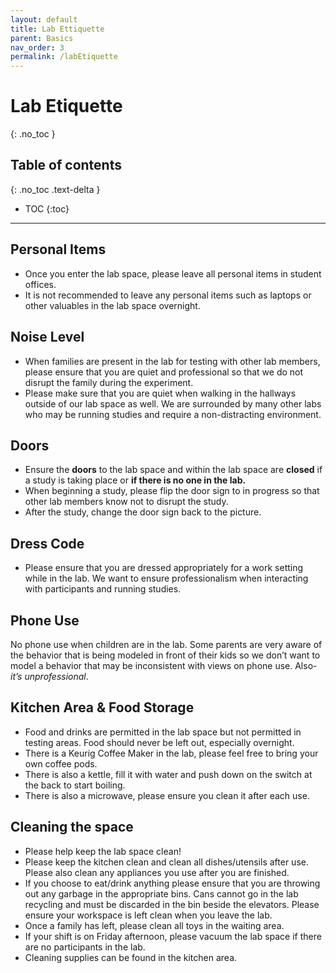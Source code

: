 ```yaml
---
layout: default
title: Lab Ettiquette
parent: Basics
nav_order: 3
permalink: /labEtiquette
---
```


# Lab Etiquette
{: .no_toc }

## Table of contents
{: .no_toc .text-delta }

* TOC
{:toc}

---

## Personal Items
- Once you enter the lab space, please leave all personal items in student offices.
- It is not recommended to leave any personal items such as laptops or other valuables in the lab space overnight.

## Noise Level
- When families are present in the lab for testing with other lab members, please ensure that you are quiet and professional so that we do not disrupt the family during the experiment.
- Please make sure that you are quiet when walking in the hallways outside of our lab space as well. We are surrounded by many other labs who may be running studies and require a non-distracting environment.

## Doors
- Ensure the **doors** to the lab space and within the lab space are **closed** if a study is taking place or **if there is no one in the lab.** 
- When beginning a study, please flip the door sign to in progress so that other lab members know not to disrupt the study. 
- After the study, change the door sign back to the picture. 

## Dress Code
- Please ensure that you are dressed appropriately for a work setting while in the lab. We want to ensure professionalism when interacting with participants and running studies.

## Phone Use

No phone use when children are in the lab. Some parents are very aware of the behavior that is being modeled in front of their kids so we don’t want to model a behavior that may be inconsistent with views on phone use. Also- *it’s unprofessional*.


## Kitchen Area & Food Storage
- Food and drinks are permitted in the lab space but not permitted in testing areas. Food should never be left out, especially overnight. 
- There is a Keurig Coffee Maker in the lab, please feel free to bring your own coffee pods. 
- There is also a kettle, fill it with water and push down on the switch at the back to start boiling.
- There is also a microwave, please ensure you clean it after each use. 

## Cleaning the space
- Please help keep the lab space clean!
- Please keep the kitchen clean and clean all dishes/utensils after use. Please also clean any appliances you use after you are finished. 
- If you choose to eat/drink anything please ensure that you are throwing out any garbage in the appropriate bins. Cans cannot go in the lab recycling and must be discarded in the bin beside the elevators. Please ensure your workspace is left clean when you leave the lab.
- Once a family has left, please clean all toys in the waiting area. 
- If your shift is on Friday afternoon, please vacuum the lab space if there are no participants in the lab.
- Cleaning supplies can be found in the kitchen area. 

